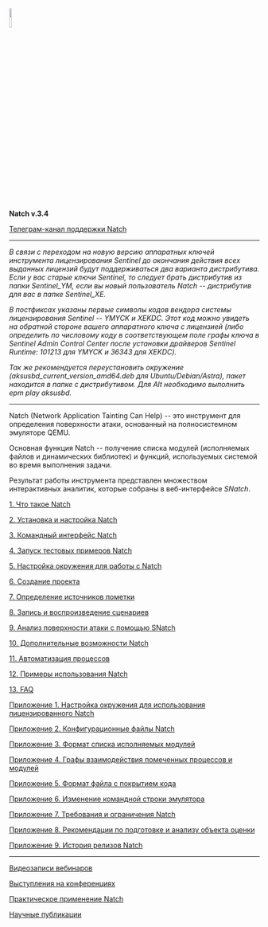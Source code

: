 <img src="docs/images/logo/logo.png" width=10%>

**Natch v.3.4**

[Телеграм-канал поддержки Natch](https://t.me/ispras_natch)
____
_В связи с переходом на новую версию аппаратных ключей инструмента лицензирования Sentinel до окончания действия всех выданных лицензий будут поддерживаться два варианта дистрибутива.
Если у вас старые ключи Sentinel, то следует брать дистрибутив из папки Sentinel_YM, если вы новый пользователь *Natch* -- дистрибутив для вас в папке Sentinel_XE._

_В постфиксах указаны первые символы кодов вендора системы лицензирования Sentinel -- YMYCK и XEKDC. Этот код можно увидеть на обратной стороне вашего аппаратного ключа с лицензией
(либо определить по числовому коду в соответствующем поле графы ключа в Sentinel Admin Control Center после установки драйверов Sentinel Runtime: 101213 для YMYCK и 36343 для XEKDC)._

_Так же рекомендуется переустановить окружение (aksusbd\_*current_version*\_amd64.deb для Ubuntu/Debian/Astra), пакет находится в папке с дистрибутивом.
Для Alt необходимо выполнить epm play aksusbd._
____

Natch (Network Application Tainting Can Help) -- это инструмент для определения поверхности атаки, основанный на полносистемном эмуляторе QEMU.

Основная функция Natch -- получение списка модулей (исполняемых файлов и динамических библиотек) и функций, используемых системой во время выполнения задачи.

Результат работы инструмента представлен множеством интерактивных аналитик, которые собраны в веб-интерфейсе *SNatch*.







[1. Что такое Natch](docs/1_natch.md)

[2. Установка и настройка Natch](docs/2_setup.md)

[3. Командный интерфейс Natch](docs/3_natch_cmd.md)

[4. Запуск тестовых примеров Natch](docs/4_launch_test_samples.md)

[5. Настройка окружения для работы с Natch](docs/5_setup_env.md)

[6. Создание проекта](docs/6_create_project.md)

[7. Определение источников пометки](docs/7_taint_source.md)

[8. Запись и воспроизведение сценариев](docs/8_scenario_work.md)

[9. Анализ поверхности атаки с помощью SNatch](docs/9_snatch.md)

[10. Дополнительные возможности Natch](docs/10_additional.md)

[11. Автоматизация процессов](docs/11_automation.md)

[12. Примеры использования Natch](docs/12_applications.md)

[13. FAQ](docs/13_faq.md)

[Приложение 1. Настройка окружения для использования лицензированного Natch](docs/app1_license.md)

[Приложение 2. Конфигурационные файлы Natch](docs/app2_configs.md)

[Приложение 3. Формат списка исполняемых модулей](docs/app3_module_cfg.md)

[Приложение 4. Графы взаимодействия помеченных процессов и модулей](docs/app4_graphs.md)

[Приложение 5. Формат файла с покрытием кода](docs/app5_coverage.md)

[Приложение 6. Изменение командной строки эмулятора](docs/app6_cmd_line.md)

[Приложение 7. Требования и ограничения Natch](docs/app7_requirements.md)

[Приложение 8. Рекомендации по подготовке и анализу объекта оценки](docs/app8_oo_preparation.md)

[Приложение 9. История релизов Natch](docs/app9_releases.md)

-----

[Видеозаписи вебинаров](https://nextcloud.ispras.ru/index.php/s/3LEqid57bn8PYGx)

[Выступления на конференциях](conferences.md)

[Практическое применение Natch](trophies.md)

[Научные публикации](publications.md)
